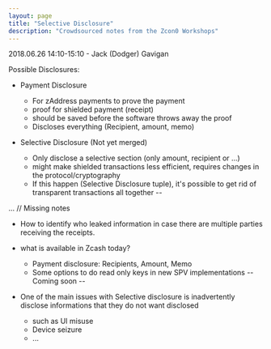 ```yaml
---
layout: page
title: "Selective Disclosure"
description: "Crowdsourced notes from the Zcon0 Workshops"
---
```



2018.06.26 14:10-15:10 - Jack (Dodger) Gavigan

Possible Disclosures:
- Payment Disclosure
  - For zAddress payments to prove the payment
  - proof for shielded payment (receipt)
  - should be saved before the software throws away the proof
  - Discloses everything (Recipient, amount, memo)

- Selective Disclosure (Not yet merged)
  - Only disclose a selective section (only amount, recipient or ...)
  - might make shielded transactions less efficient, requires changes in the protocol/cryptography
  - If this happen (Selective Disclosure tuple), it's possible to get rid of transparent transactions all together
--

... // Missing notes


- How to identify who leaked information in case there are multiple parties receiving the receipts.


- what is available in Zcash today?
  - Payment disclosure: Recipients, Amount, Memo
  - Some options to do read only keys in new SPV implementations -- Coming soon --

- One of the main issues with Selective disclosure is inadvertently disclose informations that they do not want disclosed
  - such as UI misuse
  - Device seizure
  - ...
